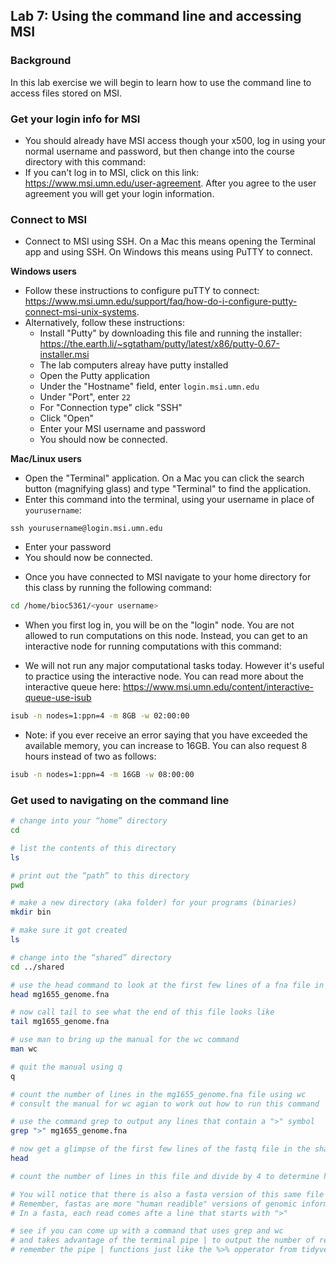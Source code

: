## Lab 7: Using the command line and accessing MSI

### Background
In this lab exercise we will begin to learn how to use the command line to access files stored on MSI.

### Get your login info for MSI

  * You should already have MSI access though your x500, log in using your normal username and password, but then change into the course directory with this command:
  * If you can't log in to MSI, click on this link: https://www.msi.umn.edu/user-agreement. After you agree to the user agreement you will get your login information. 
  

### Connect to MSI
- Connect to MSI using SSH. On a Mac this means opening the Terminal app and using SSH. On Windows this means using PuTTY to connect.

**Windows users**
  * Follow these instructions to configure puTTY to connect: https://www.msi.umn.edu/support/faq/how-do-i-configure-putty-connect-msi-unix-systems.
  * Alternatively, follow these instructions:
    * Install "Putty" by downloading this file and running the installer:
https://the.earth.li/~sgtatham/putty/latest/x86/putty-0.67-installer.msi
    * The lab computers alreay have putty installed
    * Open the Putty application
    * Under the "Hostname" field, enter `login.msi.umn.edu`
    * Under "Port", enter `22`
    * For "Connection type" click "SSH"
    * Click "Open"
    * Enter your MSI username and password
    * You should now be connected.

**Mac/Linux users**

  * Open the "Terminal" application. On a Mac you can click the search button (magnifying glass) and type "Terminal" to find the application.
  * Enter this command into the terminal, using your username in place of `yourusername`:

`ssh yourusername@login.msi.umn.edu`
 
 * Enter your password
  * You should now be connected.
  
  - Once you have connected to MSI navigate to your home directory for this class by running the following command:
  
  ```bash
  cd /home/bioc5361/<your username>
  ```

- When you first log in, you will be on the "login" node. You are not allowed to run computations on this node. Instead, you can get to an interactive node for running computations with this command:

- We will not run any major computational tasks today. However it's useful to practice using the interactive node. You can read more about the interactive queue here: https://www.msi.umn.edu/content/interactive-queue-use-isub
 
 ```bash
 isub -n nodes=1:ppn=4 -m 8GB -w 02:00:00
 ```

- Note: if you ever receive an error saying that you have exceeded the available memory, you can increase to 16GB.
 You can also request 8 hours instead of two as follows:
 ```bash
 isub -n nodes=1:ppn=4 -m 16GB -w 08:00:00
 ```

### Get used to navigating on the command line

```bash
# change into your “home” directory
cd

# list the contents of this directory
ls

# print out the “path” to this directory
pwd

# make a new directory (aka folder) for your programs (binaries)
mkdir bin

# make sure it got created
ls

# change into the “shared” directory
cd ../shared

# use the head command to look at the first few lines of a fna file in this directory
head mg1655_genome.fna

# now call tail to see what the end of this file looks like
tail mg1655_genome.fna

# use man to bring up the manual for the wc command
man wc

# quit the manual using q
q

# count the number of lines in the mg1655_genome.fna file using wc
# consult the manual for wc agian to work out how to run this command

# use the command grep to output any lines that contain a ">" symbol
grep ">" mg1655_genome.fna

# now get a glimpse of the first few lines of the fastq file in the shared directory using head
head 

# count the number of lines in this file and divide by 4 to determine how many reads are in this fastq

# You will notice that there is also a fasta version of this same file in the shared directory
# Remember, fastas are more "human readible" versions of genomic information
# In a fasta, each read comes afte a line that starts with ">"

# see if you can come up with a command that uses grep and wc 
# and takes advantage of the terminal pipe | to output the number of reads directly to the console
# remember the pipe | functions just like the %>% opperator from tidyverse



```




